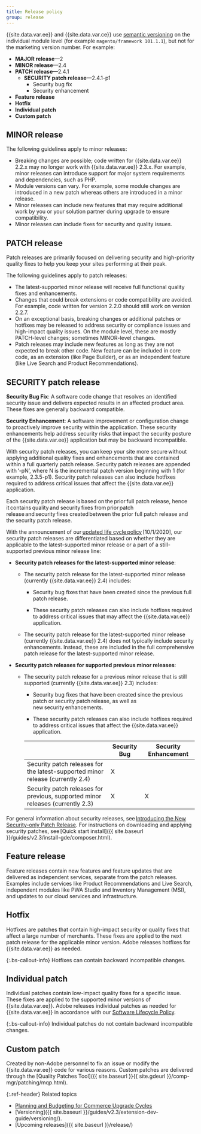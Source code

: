 ```yaml
---
title: Release policy
group: release
---
```


{{site.data.var.ee}} and {{site.data.var.ce}} use [semantic versioning](https://semver.org/) on the individual module level (for example `magento/framework 101.1.1`), but not for the marketing version number. For example:

-  **MAJOR release**—2
-  **MINOR release**—2.4
-  **PATCH release**—2.4.1
   -  **SECURITY patch release**—2.4.1-p1
      -  Security bug fix
      -  Security enhancement
-  **Feature release**
-  **Hotfix**
-  **Individual patch**
-  **Custom patch**

## MINOR release

The following guidelines apply to minor releases:

-  Breaking changes are possible; code written for {{site.data.var.ee}} 2.2.x may no longer work with {{site.data.var.ee}} 2.3.x. For example, minor releases can introduce support for major system requirements and dependencies, such as PHP.
-  Module versions can vary. For example, some module changes are introduced in a new patch whereas others are introduced in a minor release.
-  Minor releases can include new features that may require additional work by you or your solution partner during upgrade to ensure compatibility.
-  Minor releases can include fixes for security and quality issues.

## PATCH release

Patch releases are primarily focused on delivering security and high-priority quality fixes to help you keep your sites performing at their peak.

The following guidelines apply to patch releases:

-  The latest-supported minor release will receive full functional quality fixes and enhancements.
-  Changes that could break extensions or code compatibility are avoided. For example, code written for version 2.2.0 should still work on version 2.2.7.
-  On an exceptional basis, breaking changes or additional patches or hotfixes may be released to address security or compliance issues and high-impact quality issues. On the module level, these are mostly PATCH-level changes; sometimes MINOR-level changes.
-  Patch releases may include new features as long as they are not expected to break other code. New feature can be included in core code, as an extension (like Page Builder), or as an independent feature (like Live Search and Product Recommendations).

## SECURITY patch release

**Security Bug Fix**: A software code change that resolves an identified security issue and delivers expected results in an affected product area. These fixes are generally backward compatible.

**Security Enhancement**: A software improvement or configuration change to proactively improve security within the application. These security enhancements help address security risks that impact the security posture of the {{site.data.var.ee}} application but may be backward incompatible.

With security patch releases, you can keep your site more secure without applying additional quality fixes and enhancements that are contained within a full quarterly patch release. Security patch releases are appended with ‘-pN’, where N is the incremental patch version beginning with 1 (for example, 2.3.5-p1). Security patch releases can also include hotfixes required to address critical issues that affect the {{site.data.var.ee}} application.

Each security patch release is based on the prior full patch release, hence it contains quality and security fixes from prior patch release and security fixes created between the prior full patch release and the security patch release.

With the announcement of our [updated life cycle policy](https://magento.com/blog/updated-lifecycle-policy-magento-releases) [10/1/2020], our security patch releases are differentiated based on whether they are applicable to the latest-supported minor release or a part of a still-supported previous minor release line:

-  **Security patch releases for the latest-supported minor release**:

   -  The security patch release for the latest-supported minor release (currently {{site.data.var.ee}} 2.4) includes:

      -  Security bug fixes that have been created since the previous full patch release.

      -  These security patch releases can also include hotfixes required to address critical issues that may affect the {{site.data.var.ee}} application.

   -  The security patch release for the latest-supported minor release (currently {{site.data.var.ee}} 2.4) does not typically include security enhancements. Instead, these are included in the full comprehensive patch release for the latest-supported minor release.

-  **Security patch releases for supported previous minor releases**:

   -  The security patch release for a previous minor release that is still supported (currently {{site.data.var.ee}} 2.3) includes:

      -  Security bug fixes that have been created since the previous patch or security patch release, as well as new security enhancements.

      -  These security patch releases can also include hotfixes required to address critical issues that affect the {{site.data.var.ee}} application.

      |                                                                                | Security Bug | Security Enhancement |
      |--------------------------------------------------------------------------------|--------------|----------------------|
      | Security patch releases for the latest-supported minor release (currently 2.4) | X            |                      |
      | Security patch releases for previous, supported minor releases (currently 2.3) | X            | X                    |

For general information about security releases, see [Introducing the New Security-only Patch Release](https://community.magento.com/t5/Magento-DevBlog/Introducing-the-New-Security-only-Patch-Release/ba-p/141287). For instructions on downloading and applying security patches, see [Quick start install]({{ site.baseurl }}/guides/v2.3/install-gde/composer.html).

## Feature release

Feature releases contain new features and feature updates that are delivered as independent services, separate from the patch releases. Examples include services like Product Recommendations and Live Search, independent modules like PWA Studio and Inventory Management (MSI), and updates to our cloud services and infrastructure.

## Hotfix

Hotfixes are patches that contain high-impact security or quality fixes that affect a large number of merchants. These fixes are applied to the next patch release for the applicable minor version. Adobe releases hotfixes for {{site.data.var.ee}} as needed.

{:.bs-callout-info}
Hotfixes can contain backward incompatible changes.

## Individual patch

Individual patches contain low-impact quality fixes for a specific issue. These fixes are applied to the supported minor versions of {{site.data.var.ee}}. Adobe releases individual patches as needed for {{site.data.var.ee}} in accordance with our [Software Lifecycle Policy](https://magento.com/sites/default/files/magento-software-lifecycle-policy.pdf).

{:.bs-callout-info}
Individual patches do not contain backward incompatible changes.

## Custom patch

Created by non-Adobe personnel to fix an issue or modify the {{site.data.var.ee}} code for various reasons. Custom patches are delivered through the [Quality Patches Tool]({{ site.baseurl }}{{ site.gdeurl }}/comp-mgr/patching/mqp.html).

{:.ref-header}
Related topics

-  [Planning and Budgeting for Commerce Upgrade Cycles](https://magento.com/sites/default/files8/2019-08/Magento-Release-Cycle-Infosheet_Aug_2019.pdf)
-  [Versioning]({{ site.baseurl }}/guides/v2.3/extension-dev-guide/versioning/).
-  [Upcoming releases]({{ site.baseurl }}/release/)
